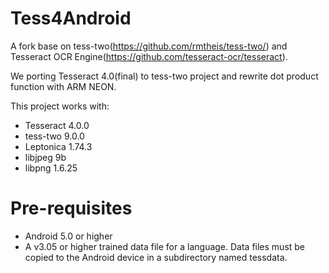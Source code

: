 # Tess4Android
A fork base on tess-two(https://github.com/rmtheis/tess-two/) and Tesseract OCR Engine(https://github.com/tesseract-ocr/tesseract).

We porting Tesseract 4.0(final) to tess-two project and rewrite dot product function with ARM NEON.

This project works with:

- Tesseract 4.0.0 
- tess-two 9.0.0
- Leptonica 1.74.3
- libjpeg 9b
- libpng 1.6.25

# Pre-requisites
- Android 5.0 or higher
- A v3.05  or higher trained data file for a language. Data files must be copied to 
the Android device in a subdirectory named tessdata.
